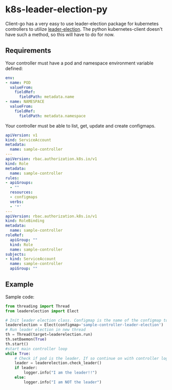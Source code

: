 # k8s-leader-election-py
Client-go has a very easy to use leader-election package for kubernetes controllers to utilize [leader-election](https://github.com/kubernetes/client-go/blob/master/tools/leaderelection/leaderelection.go). The python kubernetes-client doesn't have such a method, so this will have to do for now.

## Requirements
Your controller must have a pod and namespace environment variable defined:
```yaml
env:
- name: POD
  valueFrom:
    fieldRef:
      fieldPath: metadata.name
- name: NAMESPACE
  valueFrom:
    fieldRef:
      fieldPath: metadata.namespace
```

Your controller must be able to list, get, update and create configmaps.
```yaml
apiVersion: v1
kind: ServiceAccount
metadata:
  name: sample-controller
---
apiVersion: rbac.authorization.k8s.io/v1
kind: Role
metadata:
  name: sample-controller
rules:
- apiGroups:
  - ""
  resources:
  - configmaps
  verbs:
  - '*'
---
apiVersion: rbac.authorization.k8s.io/v1
kind: RoleBinding
metadata:
  name: sample-controller
roleRef:
  apiGroup: ""
  kind: Role
  name: sample-controller
subjects:
- kind: ServiceAccount
  name: sample-controller
  apiGroup: ""
```

## Example
Sample code:
```python
from threading import Thread
from leaderelection import Elect

# Init leader election class. Configmap is the name of the configmap to create to store leader election information
leaderelection = Elect(configmap='sample-controller-leader-election')
# Run leader election in new thread
th = Thread(target=leaderelection.run)
th.setDaemon(True)
th.start()
#start main controller loop
while True:
    # Check if pod is the leader. If so continue on with controller logic.
    leader = leaderelection.check_leader()
    if leader:
        logger.info("I am the leader!!")
    else:
        logger.info("I am NOT the leader")
```
